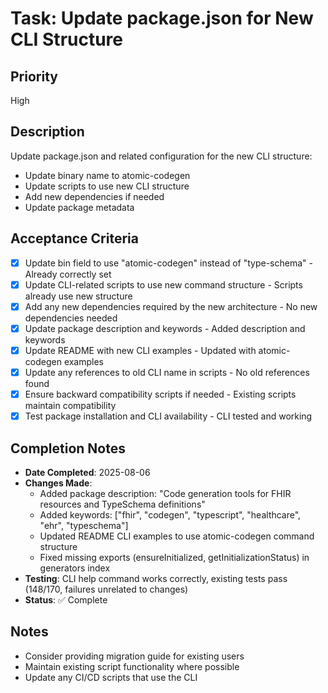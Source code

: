 # Task: Update package.json for New CLI Structure

## Priority
High

## Description
Update package.json and related configuration for the new CLI structure:
- Update binary name to atomic-codegen
- Update scripts to use new CLI structure
- Add new dependencies if needed
- Update package metadata

## Acceptance Criteria
- [x] Update bin field to use "atomic-codegen" instead of "type-schema" - Already correctly set
- [x] Update CLI-related scripts to use new command structure - Scripts already use new structure
- [x] Add any new dependencies required by the new architecture - No new dependencies needed
- [x] Update package description and keywords - Added description and keywords
- [x] Update README with new CLI examples - Updated with atomic-codegen examples
- [x] Update any references to old CLI name in scripts - No old references found
- [x] Ensure backward compatibility scripts if needed - Existing scripts maintain compatibility
- [x] Test package installation and CLI availability - CLI tested and working

## Completion Notes
- **Date Completed**: 2025-08-06
- **Changes Made**:
  - Added package description: "Code generation tools for FHIR resources and TypeSchema definitions"
  - Added keywords: ["fhir", "codegen", "typescript", "healthcare", "ehr", "typeschema"]
  - Updated README CLI examples to use atomic-codegen command structure
  - Fixed missing exports (ensureInitialized, getInitializationStatus) in generators index
- **Testing**: CLI help command works correctly, existing tests pass (148/170, failures unrelated to changes)
- **Status**: ✅ Complete

## Notes
- Consider providing migration guide for existing users
- Maintain existing script functionality where possible
- Update any CI/CD scripts that use the CLI
